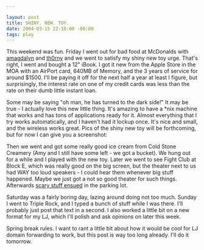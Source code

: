 ```yaml
--- 

layout: post
title: SHINY. NEW. TOY.
date: 2004-03-15 22:16:00 -06:00
tags: play
---
```

This weekend was fun.  Friday I went out for bad food at McDonalds with <a href="http://amagdalyn.livejournal.com">amagdalyn</a> and <a href="http://th0rny.livejournal.com">th0rny</a> and we went to satisfy my shiny new toy urge.  That's right, I went and bought a 12" iBook.  I got it new from the Apple Store in the MOA with an AirPort card, 640MB of Memory, and the 3 years of service for around $1500.  I'll be paying it off for the next half a year at least I figure, but surprisingly, the interest rate on one of my credit cards was less than the rate on their dumb little instant loan.

Some may be saying "oh man, he has turned to the dark side!" It may be true - I actually love this new little thing.  It's amazing to have a *nix machine that works and has tons of applications ready for it.  Almost everything that I try works automatically, and I haven't had it lockup once.  It's nice and small, and the wireless works great.  Pics of the shiny new toy will be forthcoming, but for now I can give you a screenshot:

Then we went and got some really good ice cream from Cold Stone Creamery (Amy and I still have some left - we got a bucket).  We hung out for a while and I played with the new toy.  Later we went to see Fight Club at Block E, which was really good on the big screen, but the theater next to us had WAY too loud speakers - I could hear them whenever big stuff happened.  Maybe we just got a not so good theater for such things.  Afterwards <a href="http://www.livejournal.com/users/amagdalyn/110297.html">scary stuff ensued</a> in the parking lot.

Saturday was a fairly boring day, lazing around doing not too much.  Sunday I went to Triple Rock, and I typed a bunch of stuff while I was there.  I'll probably just post that text in a second.   I also worked a little bit on a new format for my LJ, which I'll polish and ask opinions on later this week.

Spring break rules.  I want to rant a little bit about how it would be cool for LJ domain forwarding to work, but this post is way too long already.  I'll do it tomorrow.
